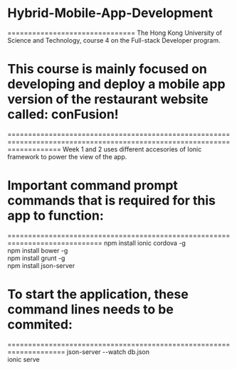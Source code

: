 # Hybrid-Mobile-App-Development 
===============================
The Hong Kong University of Science and Technology, course 4 on the Full-stack Developer program.


# This course is mainly focused on developing and deploy a mobile app version of the restaurant website called: conFusion!
=========================================================================================================================
Week 1 and 2 uses different accesories of Ionic framework to power the view of the app.

# Important command prompt commands that is required for this app to function:
=============================================================================
npm install ionic cordova -g <br>
npm install bower -g <br>
npm install grunt -g <br>
npm install json-server

# To start the application, these command lines needs to be commited:
====================================================================
json-server --watch db.json <br>
ionic serve
